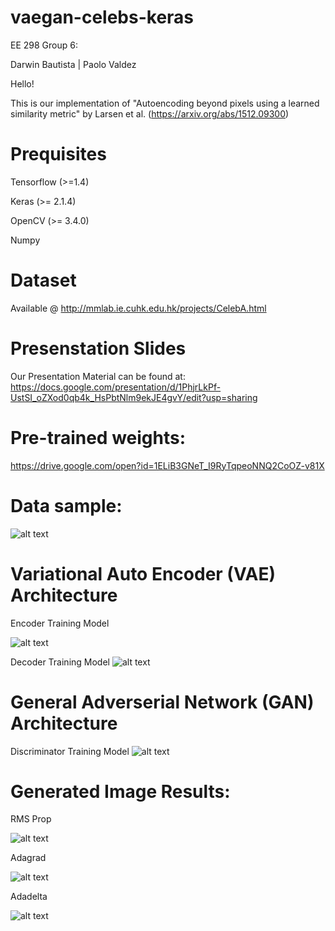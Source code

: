 # vaegan-celebs-keras
EE 298 Group 6:


Darwin Bautista | Paolo Valdez

Hello!

This is our implementation of "Autoencoding beyond pixels using a learned similarity metric" by Larsen et al. (https://arxiv.org/abs/1512.09300)

# Prequisites

Tensorflow (>=1.4)

Keras (>= 2.1.4)

OpenCV (>= 3.4.0)

Numpy


# Dataset
Available @ http://mmlab.ie.cuhk.edu.hk/projects/CelebA.html

# Presenstation Slides
Our Presentation Material can be found at: 
https://docs.google.com/presentation/d/1PhjrLkPf-UstSI_oZXod0qb4k_HsPbtNlm9ekJE4gvY/edit?usp=sharing

# Pre-trained weights:
https://drive.google.com/open?id=1ELiB3GNeT_I9RyTqpeoNNQ2CoOZ-v81X

# Data sample:

![alt text](https://github.com/baudm/vaegan-celebs-keras/blob/master/celebA_sample_dataset.jpg "Logo Title Text 1")
 
# Variational Auto Encoder (VAE) Architecture
Encoder Training Model

![alt text](https://github.com/baudm/vaegan-celebs-keras/blob/master/training_model_encoder.jpg "Logo Title Text 1")

Decoder Training Model
![alt text](https://github.com/baudm/vaegan-celebs-keras/blob/master/training_model_decoder.jpg "Logo Title Text 1")

# General Adverserial Network (GAN) Architecture

Discriminator Training Model
![alt text](https://github.com/baudm/vaegan-celebs-keras/blob/master/training_model_discriminator.jpg " GAN ")

# Generated Image Results:

RMS Prop








![alt text](https://github.com/baudm/vaegan-celebs-keras/blob/master/RMSprop.gif "Logo Title Text 1")


Adagrad








![alt text](https://github.com/baudm/vaegan-celebs-keras/blob/master/Adagrad.gif "Logo Title Text 1")


Adadelta








![alt text](https://github.com/baudm/vaegan-celebs-keras/blob/master/Adadelta.gif "Logo Title Text 1")


